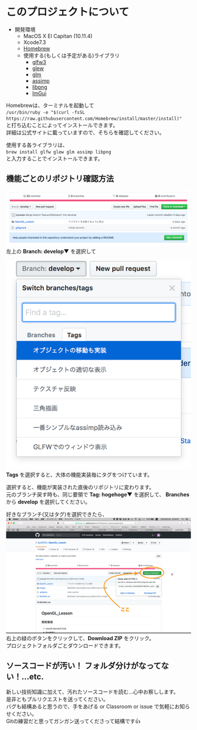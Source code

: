 # このプロジェクトについて
- 開発環境
  - MacOS X El Capitan (10.11.4)
  - Xcode7.3
  - [Homebrew](https://brew.sh/index_ja.html)
  - 使用する(もしくは予定がある)ライブラリ
    - [glfw3](http://www.glfw.org)
    - [glew](http://glew.sourceforge.net)
    - [glm](https://www.opengl.org/sdk/libs/GLM/)
    - [assimp](http://assimp.org)
    - [libpng](http://libpng.org/pub/png/libpng.html)
    - [ImGui](https://github.com/ocornut/imgui)

Homebrewは、ターミナルを起動して  
`/usr/bin/ruby -e "$(curl -fsSL https://raw.githubusercontent.com/Homebrew/install/master/install)"`  
と打ち込むことによってインストールできます。  
詳細は公式サイトに載っていますので、そちらを確認してください。  

使用する各ライブラリは、  
`brew install glfw glew glm assimp libpng`  
と入力することでインストールできます。  

## 機能ごとのリポジトリ確認方法

![いい感じに画像が表示されているはず！](/images/how_to_switch01.png)  
左上の **Branch: develop▼** を選択して

![でもこの文字が表示されてるってことは…](/images/how_to_switch02.png)  
**Tags** を選択すると、大体の機能実装毎にタグをつけています。

選択すると、機能が実装された直後のリポジトリに変わります。  
元のブランチ戻す時も、同じ要領で **Tag: hogehoge▼** を選択して、
**Branches** から **develop** を選択してください。

好きなブランチ(又はタグ)を選択できたら、  
![ダメだったってことだよね…](/images/how_to_clone01.png)  
右上の緑のボタンをクリックして、**Download ZIP** をクリック。  
プロジェクトフォルダごとダウンロードできます。


## ソースコードが汚い！ フォルダ分けがなってない！...etc.

新しい技術知識に加えて、汚れたソースコードを読む…心中お察しします。  
是非ともプルリクエストを送ってください。  
バグも結構あると思うので、手をあげる or Classroom or issue で気軽にお知らせください。  
Gitの練習だと思ってガンガン送ってくださって結構です:thumbsup:  
